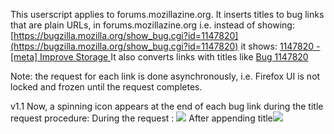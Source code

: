 This userscript applies to forums.mozillazine.org.
It inserts titles to bug links that are plain URLs, in forums.mozillazine.org
i.e. instead of showing:
[https://bugzilla.mozilla.org/show_bug.cgi?id=1147820](https://bugzilla.mozilla.org/show_bug.cgi?id=1147820) it shows: [1147820 - [meta] Improve Storage ](https://bugzilla.mozilla.org/show_bug.cgi?id=1147820)
It also converts links with titles like [Bug 1147820](https://bugzilla.mozilla.org/show_bug.cgi?id=1147820)

Note: the request for each link is done asynchronously, i.e. Firefox UI is not locked and frozen until the request completes.

v1.1 Now, a spinning icon appears at the end of each bug link during the title request procedure:
During  the request :        ![](https://i.imgur.com/pQVnJyI.jpg)
After appending title![](https://i.imgur.com/9MwgmlB.jpg)